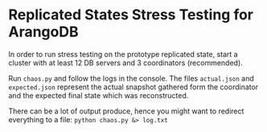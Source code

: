 Replicated States Stress Testing for ArangoDB
============================================

In order to run stress testing on the prototype replicated state,
start a cluster with at least 12 DB servers and 3 coordinators (recommended).  

Run `chaos.py` and follow the logs in the console.
The files `actual.json` and `expected.json` represent the actual snapshot gathered form the coordinator and the expected final
state which was reconstructed.  

There can be a lot of output produce, hence you might want to redirect everything to a file: `python chaos.py &> log.txt`